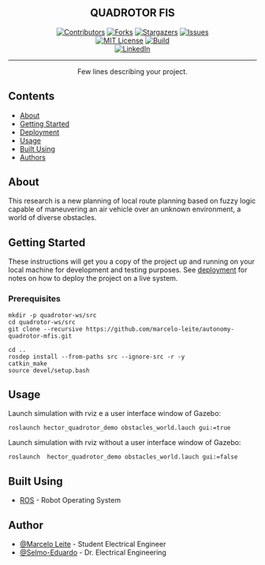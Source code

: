 
<h2 align="center">QUADROTOR FIS</h2>

<div align="center">

[![Contributors][contributors-shield]][contributors-url]
[![Forks][forks-shield]][forks-url]
[![Stargazers][stars-shield]][stars-url]
[![Issues][issues-shield]][issues-url]
<br>
[![MIT License][license-shield]][license-url]
[![Build][build-shield]][license-url]
<br>
[![LinkedIn][linkedin-shield]][linkedin-url]

</div>

---

<p align="center"> Few lines describing your project.
    <br> 
</p>

## Contents

- [About](#about)
- [Getting Started](#getting_started)
- [Deployment](#deployment)
- [Usage](#usage)
- [Built Using](#built_using)
- [Authors](#authors)

## About <a name = "about"></a>

This research is a new planning of local route planning based on fuzzy logic capable of maneuvering an air vehicle over an unknown environment, a world of diverse obstacles.

## Getting Started <a name = "getting_started"></a>

These instructions will get you a copy of the project up and running on your local machine for development and testing purposes. See [deployment](#deployment) for notes on how to deploy the project on a live system.


### Prerequisites

```
mkdir -p quadrotor-ws/src
cd quadrotor-ws/src
git clone --recursive https://github.com/marcelo-leite/autonomy-quadrotor-mfis.git
```

```
cd ..
rosdep install --from-paths src --ignore-src -r -y
catkin_make
source devel/setup.bash
```


## Usage <a name="usage"></a>


Launch simulation with rviz e a user interface window of Gazebo:
```
roslaunch hector_quadrotor_demo obstacles_world.lauch gui:=true
```

Launch simulation with rviz without a user interface window of Gazebo: 
```
roslaunch  hector_quadrotor_demo obstacles_world.lauch gui:=false
```
## Built Using <a name = "built_using"></a>

- [ROS](https://www.ros.org/) - Robot Operating System


## Author <a name = "authors"></a>

- [@Marcelo Leite](https://github.com/leite-marcelo) - Student Electrical Engineer
- [@Selmo-Eduardo](https://github.com/selmoeduardo) - Dr. Electrical Engineering







<!-- MARKDOWN LINKS & IMAGES -->
<!-- https://www.markdownguide.org/basic-syntax/#reference-style-links -->
[contributors-shield]: https://img.shields.io/github/contributors/marcelo-leite/autonomy-quadrotor-mfis.svg?style=for-the-badge
[contributors-url]: https://github.com/marcelo-leite/autonomy-quadrotor-mfis/graphs/contributors
[forks-shield]: https://img.shields.io/github/forks/marcelo-leite/autonomy-quadrotor-mfis.svg?style=for-the-badge
[forks-url]: https://github.com/marcelo-leite/autonomy-quadrotor-mfis/network/members
[stars-shield]: https://img.shields.io/github/stars/marcelo-leite/autonomy-quadrotor-mfis.svg?style=for-the-badge
[stars-url]: https://github.com/marcelo-leite/autonomy-quadrotor-mfis/stargazers
[issues-shield]: https://img.shields.io/github/issues/marcelo-leite/autonomy-quadrotor-mfis.svg?style=for-the-badge
[issues-url]: https://github.com/marcelo-leite/autonomy-quadrotor-mfis/issues
[license-shield]: https://img.shields.io/github/license/marcelo-leite/autonomy-quadrotor-mfis.svg?style=for-the-badge
[license-url]: https://github.com/marcelo-leite/autonomy-quadrotor-mfis/LICENSE.txt

[build-shield]: https://img.shields.io/docker/automated/marcelo-leite/autonomy-quadrotor-mfis?style=for-the-badge

[linkedin-shield]: https://img.shields.io/badge/-LinkedIn-black.svg?style=for-the-badge&logo=linkedin&colorB=555
[linkedin-url]: https://www.linkedin.com/in/leite-marcelo



